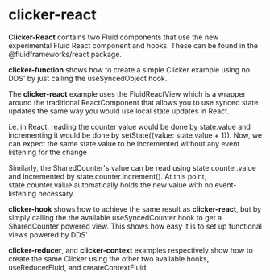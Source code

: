 # clicker-react

**Clicker-React** contains two Fluid components that use the new experimental Fluid React component and hooks. These can be found in the @fluidframeworks/react package.

**clicker-function** shows how to create a simple Clicker example using no DDS' by just calling the useSyncedObject hook.

The **clicker-react** example uses the FluidReactView which is a wrapper around the traditional ReactComponent that allows you to use synced state updates the same way you would use local state updates in React.

i.e. in React, reading the counter value would be done by state.value and incrementing it would be done by setState({value: state.value + 1}). Now, we can expect the same state.value to be incremented without any event listening for the change


Similarly, the SharedCounter's value can be read using state.counter.value and incremented by state.counter.increment(). At this point, state.counter.value automatically holds the new value with no event-listening necessary.

**clicker-hook** shows how to achieve the same result as **clicker-react**, but by simply calling the the available useSyncedCounter hook to get a SharedCounter powered view. This shows how easy it is to set up functional views powered by DDS'.

**clicker-reducer**, and **clicker-context** examples respectively show how to create the same Clicker using the other two available hooks, useReducerFluid, and createContextFluid.

